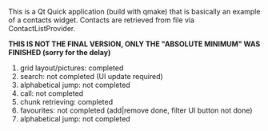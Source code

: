 This is a Qt Quick application (build with qmake) that is basically an example of a contacts widget. Contacts are retrieved from file via ContactListProvider. 

<b>THIS IS NOT THE FINAL VERSION, ONLY THE "ABSOLUTE MINIMUM" WAS FINISHED (sorry for the delay)</b>

1. grid layout/pictures: completed
2. search: not completed (UI update required)
3. alphabetical jump: not completed
4. call: not completed
5. chunk retrieving: completed
6. favourites: not completed (add|remove done, filter UI button not done)
7. alphabetical jump: not completed
